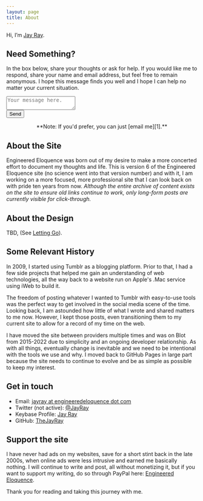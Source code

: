 ```yaml
---
layout: page
title: About
---
```


Hi, I’m [Jay Ray](https://engineeredeloquence.com/jayray).

## Need Something?

In the box below, share your thoughts or ask for help. If you would like me to respond, share your name and email address, but feel free to remain anonymous. I hope this message finds you well and I hope I can help no matter your current situation.

<form action="https://formsubmit.co/jayray@engineeredeloquence.com" method="POST">
    <textarea id="message" type="text" name="message" placeholder="Your message here." required></textarea><br>
    <input class="button" type="submit" value="Send">
    <input class="hidden" type="hidden" name="_captcha" value="false">
    <input class="hidden" type="hidden" name="_next" value="https://engineeredeloquence.com/">
</form>

<center>**Note: If you'd prefer, you can just [email me][1].**</center>

## About the Site

Engineered Eloquence was born out of my desire to make a more concerted effort to document my thoughts and life. This is version 6 of the Engineered Eloquence site (no science went into that version number) and with it, I am working on a more focused, more professional site that I can look back on with pride ten years from now. *Although the entire archive of content exists on the site to ensure old links continue to work, only long-form posts are currently visible for click-through.*

## About the Design

TBD, (See [Letting Go](/)).

## Some Relevant History

In 2009, I started using Tumblr as a blogging platform. Prior to that, I had a few side projects that helped me gain an understanding of web technologies, all the way back to a website run on Apple's .Mac service using iWeb to build it. 

The freedom of posting whatever I wanted to Tumblr with easy-to-use tools was the perfect way to get involved in the social media scene of the time. Looking back, I am astounded how little of what I wrote and shared matters to me now. However, I kept those posts, even transitioning them to my current site to allow for a record of my time on the web.

I have moved the site between providers multiple times and was on Blot from 2015-2022 due to simplicity and an ongoing developer relationship. As with all things, eventually change is inevitable and we need to be intentional with the tools we use and why. I moved back to GitHub Pages in large part because the site needs to continue to evolve and be as simple as possible to keep my interest. 

## Get in touch

+ Email: <a href="mailto:jayray@engineeredeloquence.com">jayray at engineeredeloquence dot com</a>
+ Twitter (not active): <a href="https://twitter.com/jayray">@JayRay</a>
+ Keybase Profile: <a href="https://keybase.io/jayray">Jay Ray</a>
+ GitHub: <a href="https://github.com/thejayray/">TheJayRay</a>

## Support the site

I have never had ads on my websites, save for a short stint back in the late 2000s, when online ads were less intrusive and earned me basically nothing. I will continue to write and post, all without monetizing it, but if you want to support my writing, do so through PayPal here: <a href="https://paypal.me/engineeredeloquence">Engineered Eloquence</a>.

Thank you for reading and taking this journey with me.

[1]: mailto:jayray@engineeredeloquence.com